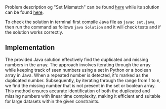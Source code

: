Problem description og "Set Mismatch" can be found [here](https://leetcode.com/problems/set-mismatch/) while its solution can be found [here](https://github.com/aurimas13/LeetCode-HackerRank-MAANG/blob/main/LeetCode/Java%20Solutions/Set%20Mismatch/set.java).
    
To check the solution in terminal first compile Java file as `javac set.java`, then run the command as follows `java Solution` and it will check tests and if the solution works correctly.

## Implementation

The provided Java solution effectively find the duplicated and missing numbers in the array. The approach involves iterating through the array while keeping track of seen numbers using a set in Python or a boolean array in Java. When a repeated number is detected, it's marked as the duplicated number. Subsequently, by iterating through the range from 1 to n, we find the missing number that is not present in the set or boolean array. This method ensures accurate identification of both the duplicated and missing numbers with linear time complexity, making it efficient and suitable for large datasets within the given constraints.
